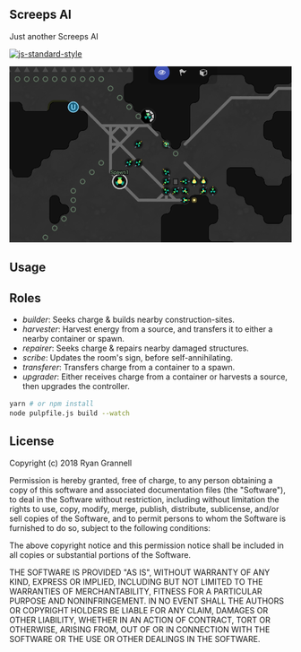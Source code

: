 
## Screeps AI

Just another Screeps AI

[![js-standard-style](https://cdn.rawgit.com/standard/standard/master/badge.svg)](http://standardjs.com)

![Example](readme/example.png)

## Usage



## Roles

- *builder*: Seeks charge & builds nearby construction-sites.
- *harvester*: Harvest energy from a source, and transfers it to either a nearby container or spawn.
- *repairer*: Seeks charge & repairs nearby damaged structures.
- *scribe*: Updates the room's sign, before self-annihilating.
- *transferer*: Transfers charge from a container to a spawn.
- *upgrader*: Either receives charge from a container or harvests a source, then upgrades the controller.

```bash
yarn # or npm install
node pulpfile.js build --watch
```

## License

Copyright (c) 2018 Ryan Grannell

Permission is hereby granted, free of charge, to any person obtaining a copy of this software and associated documentation files (the "Software"), to deal in the Software without restriction, including without limitation the rights to use, copy, modify, merge, publish, distribute, sublicense, and/or sell copies of the Software, and to permit persons to whom the Software is furnished to do so, subject to the following conditions:

The above copyright notice and this permission notice shall be included in all copies or substantial portions of the Software.

THE SOFTWARE IS PROVIDED "AS IS", WITHOUT WARRANTY OF ANY KIND, EXPRESS OR IMPLIED, INCLUDING BUT NOT LIMITED TO THE WARRANTIES OF MERCHANTABILITY, FITNESS FOR A PARTICULAR PURPOSE AND NONINFRINGEMENT. IN NO EVENT SHALL THE AUTHORS OR COPYRIGHT HOLDERS BE LIABLE FOR ANY CLAIM, DAMAGES OR OTHER LIABILITY, WHETHER IN AN ACTION OF CONTRACT, TORT OR OTHERWISE, ARISING FROM, OUT OF OR IN CONNECTION WITH THE SOFTWARE OR THE USE OR OTHER DEALINGS IN THE SOFTWARE.

